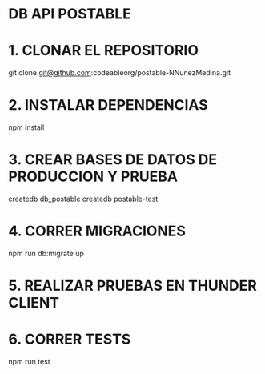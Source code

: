 # DB API POSTABLE

# 1. CLONAR EL REPOSITORIO
git clone git@github.com:codeableorg/postable-NNunezMedina.git

# 2. INSTALAR DEPENDENCIAS
npm install

# 3. CREAR BASES DE DATOS DE PRODUCCION Y PRUEBA
createdb db_postable
createdb postable-test

# 4. CORRER MIGRACIONES
npm run db:migrate up

# 5. REALIZAR PRUEBAS EN THUNDER CLIENT

# 6. CORRER TESTS
npm run test


